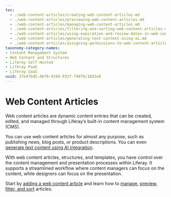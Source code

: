```yaml
---
toc:
  - ./web-content-articles/creating-web-content-articles.md
  - ./web-content-articles/previewing-web-content-articles.md
  - ./web-content-articles/managing-web-content-articles.md
  - ./web-content-articles/filtering-and-sorting-web-content-articles.md
  - ./web-content-articles/using-expiration-and-review-dates-in-web-content.md
  - ./web-content-articles/generating-text-content-using-ai.md
  - ./web-content-articles/assigning-permissions-to-web-content-articles.md
taxonomy-category-names:
- Content Management System
- Web Content and Structures
- Liferay Self-Hosted
- Liferay PaaS
- Liferay SaaS
uuid: 37e47bd5-4bf0-4194-932f-f4076c16d1e6
---
```


# Web Content Articles

Web content articles are dynamic content entries that can be created, edited, and managed through Liferay’s built-in content management system (CMS).

You can use web content articles for almost any purpose, such as publishing news, blog posts, or product descriptions. You can even [generate text content using AI integration](./web-content-articles/generating-text-content-using-ai.md).

With web content articles, structures, and templates, you have control over the content management and presentation processes within Liferay. It supports a streamlined workflow where content managers can focus on the content, while designers can focus on the presentation.

Start by [adding a web content article](./web-content-articles/creating-web-content-articles.md) and learn how to [manage](./web-content-articles/managing-web-content-articles.md), [preview](./web-content-articles/previewing-web-content-articles.md), [filter, and sort](./web-content-articles/filtering-and-sorting-web-content-articles.md) articles.
